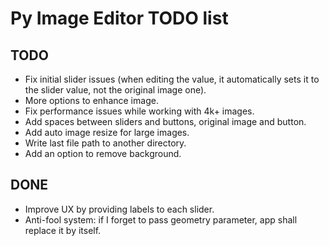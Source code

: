 # Py Image Editor TODO list

## TODO

* Fix initial slider issues (when editing the value, it automatically sets it to the slider value, not the original image one).
* More options to enhance image.
* Fix performance issues while working with 4k+ images.
* Add spaces between sliders and buttons, original image and button.
* Add auto image resize for large images.
* Write last file path to another directory.
* Add an option to remove background.

## DONE

* Improve UX by providing labels to each slider.
* Anti-fool system: if I forget to pass geometry parameter, app shall replace it by itself.
